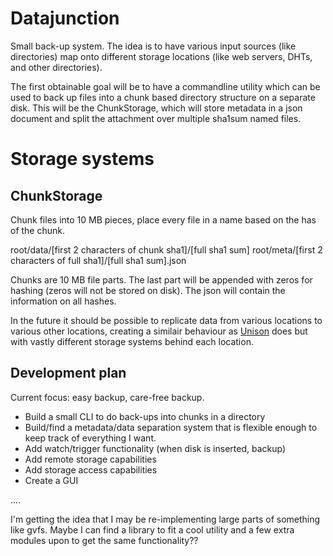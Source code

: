 Datajunction
============

Small back-up system. The idea is to have various input sources (like directories) map onto different storage locations (like web servers, DHTs, and other directories).

The first obtainable goal will be to have a commandline utility which can be used to back up files into a chunk based directory structure on a separate disk. This will be the ChunkStorage, which will store metadata in a json document and split the attachment over multiple sha1sum named files.

Storage systems
===============

ChunkStorage
------------
Chunk files into 10 MB pieces, place every file in a name based on the has of the chunk.

root/data/[first 2 characters of chunk sha1]/[full sha1 sum]
root/meta/[first 2 characters of full sha1]/[full sha1 sum].json

Chunks are 10 MB file parts. The last part will be appended with zeros for hashing (zeros will not be stored on disk).
The json will contain the information on all hashes.

In the future it should be possible to replicate data from various locations to various other locations, creating a similair behaviour as [Unison](http://www.cis.upenn.edu/~bcpierce/unison/) does but with vastly different storage systems behind each location.

Development plan
----------------
Current focus: easy backup, care-free backup.
- Build a small CLI to do back-ups into chunks in a directory
- Build/find a metadata/data separation system that is flexible enough to keep track of everything I want.
- Add watch/trigger functionality (when disk is inserted, backup)
- Add remote storage capabilities
- Add storage access capabilities
- Create a GUI

....

I'm getting the idea that I may be re-implementing large parts of something like gvfs. Maybe I can find a library to fit a cool utility and a few extra modules upon to get the same functionality??


